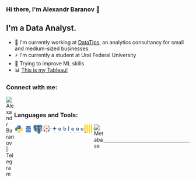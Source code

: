 ### Hi there, I'm Alexandr Baranov 👋

## I'm a Data Analyst.
- 🔭 I'm currently working at [DataTips](datatips.tech), an analytics consultancy for small and medium-sized businesses
- ⚡ I'm currently a student at Ural Federal University
- 🤖 Trying to improve ML skills
- 📊 [This is my Tableau!](https://public.tableau.com/app/profile/alexandr.baranov)
### Connect with me:
[<img align="left" alt="Alexandr Baranov | Telegram" width="22px" src="https://raw.githubusercontent.com/gist/m8rge/4c2b36369c9f936c02ee883ca8ec89f1/raw/c03fd44ee2b63d7a2a195ff44e9bb071e87b4a40/telegram-single-path-240px.svg" />][telegram]


<br />

### Languages and Tools:
<img align="left" alt="Python" width="26px" src="https://raw.githubusercontent.com/devicons/devicon/1119b9f84c0290e0f0b38982099a2bd027a48bf1/icons/python/python-original.svg" />
<img align="left" alt="SQL" width="26px" src="https://raw.githubusercontent.com/github/explore/80688e429a7d4ef2fca1e82350fe8e3517d3494d/topics/sql/sql.png" />
<img align="left" alt="PostgreSQL" width="26px" src="https://raw.githubusercontent.com/devicons/devicon/1119b9f84c0290e0f0b38982099a2bd027a48bf1/icons/postgresql/postgresql-original.svg" />
<img align="left" alt="Tableau" width="115px" src="https://raw.githubusercontent.com/logo/Tableau/5bf90bdb4d61bdbefbe8ad0c7dc51ddedc96c702/images/logo.svg" />
<img align="left" alt="ClickHouse" width="26px" src="https://raw.githubusercontent.com/ClickHouse/ClickHouse/257380df033003327867eeb69542d739cce59b71/docs/ru/images/logo.svg" />
<img align="left" alt="Metabase" width="26px" src="https://github.com/pluginsGLPI/metabase/blob/develop/logo.png" />


<br />
<br />

---

[telegram]: https://t.me/alexandr_baranov1
